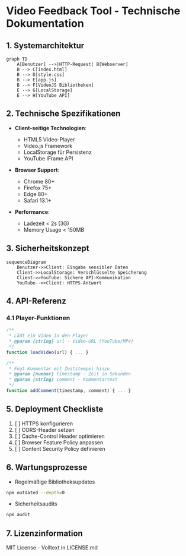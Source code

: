 # Video Feedback Tool - Technische Dokumentation

## 1. Systemarchitektur
```mermaid
graph TD
    A[Benutzer] -->|HTTP-Request| B[Webserver]
    B --> C[index.html]
    B --> D[style.css]
    B --> E[app.js]
    B --> F[VideoJS Bibliotheken]
    E --> G[LocalStorage]
    E --> H[YouTube API]
```

## 2. Technische Spezifikationen
- **Client-seitige Technologien**:
  - HTML5 Video-Player
  - Video.js Framework
  - LocalStorage für Persistenz
  - YouTube IFrame API

- **Browser Support**:
  - Chrome 80+
  - Firefox 75+
  - Edge 80+
  - Safari 13.1+

- **Performance**:
  - Ladezeit < 2s (3G)
  - Memory Usage < 150MB

## 3. Sicherheitskonzept
```mermaid
sequenceDiagram
    Benutzer->>Client: Eingabe sensibler Daten
    Client->>LocalStorage: Verschlüsselte Speicherung
    Client->>YouTube: Sichere API-Kommunikation
    YouTube-->>Client: HTTPS-Antwort
```

## 4. API-Referenz
### 4.1 Player-Funktionen
```javascript
/**
 * Lädt ein Video in den Player
 * @param {string} url - Video-URL (YouTube/MP4)
 */
function loadVideo(url) { ... }

/**
 * Fügt Kommentar mit Zeitstempel hinzu
 * @param {number} timestamp - Zeit in Sekunden
 * @param {string} comment - Kommentartext
 */
function addComment(timestamp, comment) { ... }
```

## 5. Deployment Checkliste
1. [ ] HTTPS konfigurieren
2. [ ] CORS-Header setzen
3. [ ] Cache-Control Header optimieren
4. [ ] Browser Feature Policy anpassen
5. [ ] Content Security Policy definieren

## 6. Wartungsprozesse
- Regelmäßige Bibliotheksupdates
```bash
npm outdated --depth=0
```
- Sicherheitsaudits
```bash
npm audit
```

## 7. Lizenzinformation
MIT License - Volltext in LICENSE.md